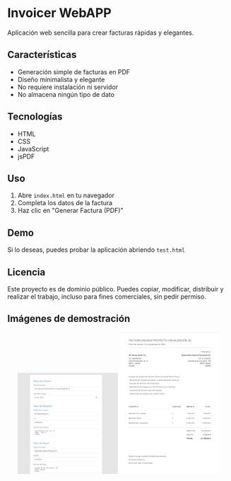# Invoicer WebAPP

Aplicación web sencilla para crear facturas rápidas y elegantes.

## Características

- Generación simple de facturas en PDF
- Diseño minimalista y elegante
- No requiere instalación ni servidor
- No almacena ningún tipo de dato

## Tecnologías

- HTML
- CSS
- JavaScript
- jsPDF

## Uso

1. Abre `index.html` en tu navegador
2. Completa los datos de la factura
3. Haz clic en "Generar Factura (PDF)"

## Demo

Si lo deseas, puedes probar la aplicación abriendo `test.html`

## Licencia

Este proyecto es de dominio público. Puedes copiar, modificar, distribuir y realizar el trabajo, incluso para fines comerciales, sin pedir permiso.

## Imágenes de demostración

<p align="center">
  <img src="images/demo_1.jpg" alt="Demo 1" width="45%">
  <img src="images/demo_2.jpg" alt="Demo 2" width="45%">
</p>
